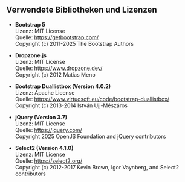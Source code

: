 ## Verwendete Bibliotheken und Lizenzen
- **Bootstrap 5**  
  Lizenz: MIT License  
  Quelle: https://getbootstrap.com/  
  Copyright (c) 2011-2025 The Bootstrap Authors

- **Dropzone.js**  
  Lizenz: MIT License  
  Quelle: https://www.dropzone.dev/  
  Copyright (c) 2012 Matias Meno

- **Bootstrap Duallistbox (Version 4.0.2)**  
  Lizenz: Apache License<br>
  Quelle: https://www.virtuosoft.eu/code/bootstrap-duallistbox/  
  Copyright (c) 2013-2014 István Ujj-Mészáros

- **jQuery (Version 3.7)**  
  Lizenz: MIT License  
  Quelle: https://jquery.com/  
  Copyright 2025 OpenJS Foundation and jQuery contributors

- **Select2 (Version 4.1.0)**  
  Lizenz: MIT License  
  Quelle: https://select2.org/  
  Copyright (c) 2012-2017 Kevin Brown, Igor Vaynberg, and Select2 contributors
